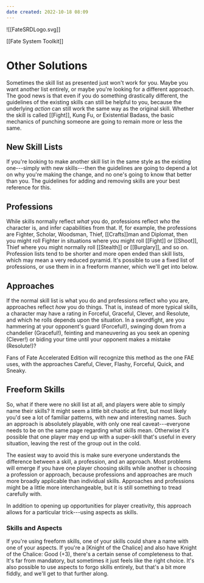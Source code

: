 ```yaml
---
date created: 2022-10-18 08:09
---
```


![[FateSRDLogo.svg]]

[[Fate System Toolkit]]

# Other Solutions

Sometimes the skill list as presented just won't work for you. Maybe you
want another list entirely, or maybe you're looking for a different
approach. The good news is that even if you do something drastically
different, the guidelines of the existing skills can still be helpful to
you, because the underlying _action_ can still work the same way as the
original skill. Whether the skill is called [[Fight]], Kung Fu, or
Existential Badass, the basic mechanics of punching someone are going to
remain more or less the same.

## New Skill Lists

If you're looking to make another skill list in the same style as the
existing one---simply with new skills---then the guidelines are going to
depend a lot on why you're making the change, and no one's going to know
that better than you. The guidelines for adding and removing skills are
your best reference for this.

## Professions

While skills normally reflect _what_ you do, professions reflect _who_
the character is, and infer capabilities from that. If, for example, the
professions are Fighter, Scholar, Woodsman, Thief, [[Crafts]]man and
Diplomat, then you might roll Fighter in situations where you might roll
[[Fight]] or [[Shoot]], Thief where you might normally roll [[Stealth]] or [[Burglary]],
and so on. Profession lists tend to be shorter and more open ended than
skill lists, which may mean a very reduced pyramid. It's possible to use
a fixed list of professions, or use them in in a freeform manner, which
we'll get into below.

## Approaches

If the normal skill list is what you do and professions reflect who you
are, approaches reflect _how_ you do things. That is, instead of more
typical skills, a character may have a rating in Forceful, Graceful,
Clever, and Resolute, and which he rolls depends upon the situation. In
a swordfight, are you hammering at your opponent's guard (Forceful!),
swinging down from a chandelier (Graceful!), feinting and maneuvering as
you seek an opening (Clever!) or biding your time until your opponent
makes a mistake (Resolute!)?

Fans of Fate Accelerated Edition will recognize this method as the one
FAE uses, with the approaches Careful, Clever, Flashy, Forceful, Quick,
and Sneaky.

## Freeform Skills

So, what if there were no skill list at all, and players were able to
simply name their skills? It might seem a little bit chaotic at first,
but most likely you'd see a lot of familiar patterns, with new and
interesting names. Such an approach is absolutely playable, with only
one real caveat---everyone needs to be on the same page regarding what
skills mean. Otherwise it's possible that one player may end up with a
super-skill that's useful in every situation, leaving the rest of the
group out in the cold.

The easiest way to avoid this is make sure everyone understands the
difference between a skill, a profession, and an approach. Most problems
will emerge if you have one player choosing skills while another is
choosing a profession or approach, because professions and approaches
are much more broadly applicable than individual skills. Approaches and
professions might be a little more interchangeable, but it is still
something to tread carefully with.

In addition to opening up opportunities for player creativity, this
approach allows for a particular trick---using aspects as skills.

### Skills and Aspects

If you're using freeform skills, one of your skills could share a name
with one of your aspects. If you're a [Knight of the Chalice]
and also have Knight of the Chalice: Good (+3), there's a certain sense
of completeness to that. It's far from mandatory, but sometimes it just
feels like the right choice. It's also possible to use aspects to forgo
skills entirely, but that's a bit more fiddly, and we'll get to that
further along.

